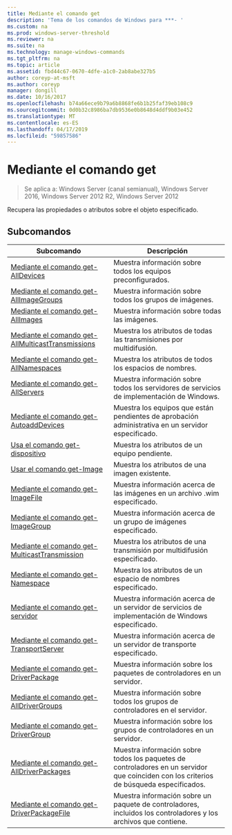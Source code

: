 ```yaml
---
title: Mediante el comando get
description: 'Tema de los comandos de Windows para ***- '
ms.custom: na
ms.prod: windows-server-threshold
ms.reviewer: na
ms.suite: na
ms.technology: manage-windows-commands
ms.tgt_pltfrm: na
ms.topic: article
ms.assetid: fbd44c67-0670-4dfe-a1c0-2ab8abe327b5
author: coreyp-at-msft
ms.author: coreyp
manager: dongill
ms.date: 10/16/2017
ms.openlocfilehash: b74a66ece9b79a6b8868fe6b1b25faf39eb108c9
ms.sourcegitcommit: 0d0b32c8986ba7db9536e0b8648d4ddf9b03e452
ms.translationtype: MT
ms.contentlocale: es-ES
ms.lasthandoff: 04/17/2019
ms.locfileid: "59857586"
---
```

# <a name="using-the-get-command"></a>Mediante el comando get

>Se aplica a: Windows Server (canal semianual), Windows Server 2016, Windows Server 2012 R2, Windows Server 2012

Recupera las propiedades o atributos sobre el objeto especificado.
## <a name="subcommands"></a>Subcomandos
|Subcomando|Descripción|
|-------|--------|
|[Mediante el comando get-AllDevices](using-the-get-alldevices-command.md)|Muestra información sobre todos los equipos preconfigurados.|
|[Mediante el comando get-AllImageGroups](using-the-get-allimagegroups-command.md)|Muestra información sobre todos los grupos de imágenes.|
|[Mediante el comando get-AllImages](using-the-get-allimages-command.md)|Muestra información sobre todas las imágenes.|
|[Mediante el comando get-AllMulticastTransmissions](using-the-get-allmulticasttransmissions-command.md)|Muestra los atributos de todas las transmisiones por multidifusión.|
|[Mediante el comando get-AllNamespaces](using-the-get-allnamespaces-command.md)|Muestra los atributos de todos los espacios de nombres.|
|[Mediante el comando get-AllServers](using-the-get-allservers-command.md)|Muestra información sobre todos los servidores de servicios de implementación de Windows.|
|[Mediante el comando get-AutoaddDevices](using-the-get-autoadddevices-command.md)|Muestra los equipos que están pendientes de aprobación administrativa en un servidor especificado.|
|[Usa el comando get-dispositivo](using-the-get-device-command.md)|Muestra los atributos de un equipo pendiente.|
|[Usar el comando get-Image](using-the-get-image-command.md)|Muestra los atributos de una imagen existente.|
|[Mediante el comando get-ImageFile](using-the-get-imagefile-command.md)|Muestra información acerca de las imágenes en un archivo .wim especificado.|
|[Mediante el comando get-ImageGroup](using-the-get-imagegroup-command.md)|Muestra información acerca de un grupo de imágenes especificado.|
|[Mediante el comando get-MulticastTransmission](using-the-get-multicasttransmission-command.md)|Muestra los atributos de una transmisión por multidifusión especificado.|
|[Mediante el comando get-Namespace](using-the-get-namespace-command.md)|Muestra los atributos de un espacio de nombres especificado.|
|[Mediante el comando get-servidor](using-the-get-server-command.md)|Muestra información acerca de un servidor de servicios de implementación de Windows especificado.|
|[Mediante el comando get-TransportServer](using-the-get-transportserver-command.md)|Muestra información acerca de un servidor de transporte especificado.|
|[Mediante el comando get-DriverPackage](using-the-get-driverpackage-command.md)|Muestra información sobre los paquetes de controladores en un servidor.|
|[Mediante el comando get-AllDriverGroups](using-the-get-alldrivergroups-command.md)|Muestra información sobre todos los grupos de controladores en el servidor.|
|[Mediante el comando get-DriverGroup](using-the-get-drivergroup-command.md)|Muestra información sobre los grupos de controladores en un servidor.|
|[Mediante el comando get-AllDriverPackages](using-the-get-alldriverpackages-command.md)|Muestra información sobre todos los paquetes de controladores en un servidor que coinciden con los criterios de búsqueda especificados.|
|[Mediante el comando get-DriverPackageFile](using-the-get-driverpackagefile-command.md)|Muestra información sobre un paquete de controladores, incluidos los controladores y los archivos que contiene.|
